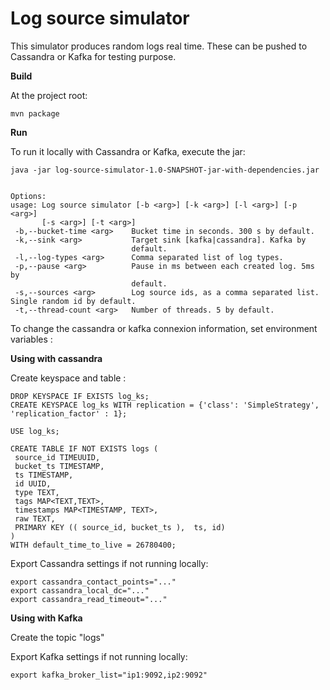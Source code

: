 # Log source simulator

This simulator produces random logs real time. These can be pushed to Cassandra or Kafka for testing purpose.


**Build**

At the project root:
```
mvn package
```

**Run** 

To run it locally with Cassandra or Kafka, execute the jar: 

```
java -jar log-source-simulator-1.0-SNAPSHOT-jar-with-dependencies.jar


Options:
usage: Log source simulator [-b <arg>] [-k <arg>] [-l <arg>] [-p <arg>]
       [-s <arg>] [-t <arg>]
 -b,--bucket-time <arg>    Bucket time in seconds. 300 s by default.
 -k,--sink <arg>           Target sink [kafka|cassandra]. Kafka by
                           default.
 -l,--log-types <arg>      Comma separated list of log types.
 -p,--pause <arg>          Pause in ms between each created log. 5ms by
                           default.
 -s,--sources <arg>        Log source ids, as a comma separated list. Single random id by default.
 -t,--thread-count <arg>   Number of threads. 5 by default.
 ```
 
To change the cassandra or kafka connexion information, set environment variables :

**Using with cassandra**

Create keyspace and table :
```
DROP KEYSPACE IF EXISTS log_ks;
CREATE KEYSPACE log_ks WITH replication = {'class': 'SimpleStrategy', 'replication_factor' : 1};

USE log_ks;

CREATE TABLE IF NOT EXISTS logs (
 source_id TIMEUUID,
 bucket_ts TIMESTAMP,
 ts TIMESTAMP,
 id UUID,
 type TEXT,
 tags MAP<TEXT,TEXT>,
 timestamps MAP<TIMESTAMP, TEXT>,
 raw TEXT,
 PRIMARY KEY (( source_id, bucket_ts ),  ts, id)
)
WITH default_time_to_live = 26780400;
```
 
Export Cassandra settings if not running locally:
```
export cassandra_contact_points="..."
export cassandra_local_dc="..."
export cassandra_read_timeout="..."
```

**Using with Kafka**

Create the topic "logs"

Export Kafka settings if not running locally:
```
export kafka_broker_list="ip1:9092,ip2:9092"
```
 
 
 